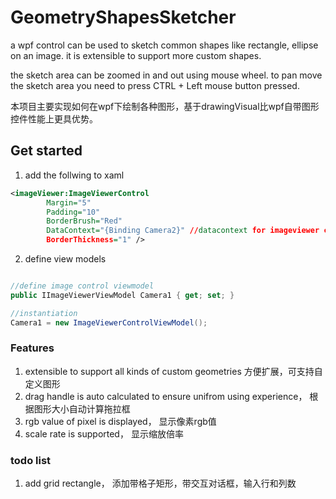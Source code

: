 # GeometryShapesSketcher
a wpf control can be used to sketch common shapes like rectangle, ellipse on an image. it is extensible to support more custom shapes.

the sketch area can be zoomed in and out using mouse wheel. 
to pan move the sketch area you need to press CTRL + Left mouse button pressed.

本项目主要实现如何在wpf下绘制各种图形，基于drawingVisual比wpf自带图形控件性能上更具优势。


## Get started

1. add the follwing to xaml
```xml
<imageViewer:ImageViewerControl
        Margin="5"
        Padding="10"
        BorderBrush="Red"
        DataContext="{Binding Camera2}" //datacontext for imageviewer control
        BorderThickness="1" />
```

2. define view models
``` c#

//define image control viewmodel
public IImageViewerViewModel Camera1 { get; set; }

//instantiation
Camera1 = new ImageViewerControlViewModel();
```


### Features
1. extensible to support all kinds of custom geometries 方便扩展，可支持自定义图形
2. drag handle is auto calculated to ensure unifrom using experience， 根据图形大小自动计算拖拉框
3. rgb value of pixel is displayed， 显示像素rgb值
4. scale rate is supported， 显示缩放倍率


### todo list
1. add grid rectangle， 添加带格子矩形，带交互对话框，输入行和列数

